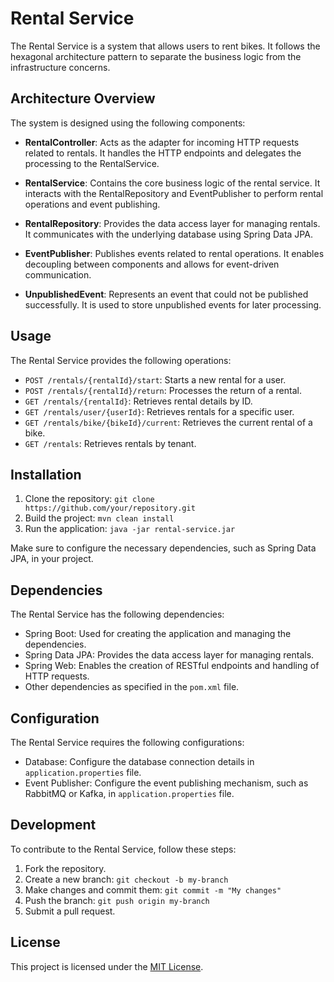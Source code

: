 # Rental Service

The Rental Service is a system that allows users to rent bikes. It follows the hexagonal architecture pattern to separate the business logic from the infrastructure concerns.

## Architecture Overview

The system is designed using the following components:

- **RentalController**: Acts as the adapter for incoming HTTP requests related to rentals. It handles the HTTP endpoints and delegates the processing to the RentalService.

- **RentalService**: Contains the core business logic of the rental service. It interacts with the RentalRepository and EventPublisher to perform rental operations and event publishing.

- **RentalRepository**: Provides the data access layer for managing rentals. It communicates with the underlying database using Spring Data JPA.

- **EventPublisher**: Publishes events related to rental operations. It enables decoupling between components and allows for event-driven communication.

- **UnpublishedEvent**: Represents an event that could not be published successfully. It is used to store unpublished events for later processing.

## Usage

The Rental Service provides the following operations:

- `POST /rentals/{rentalId}/start`: Starts a new rental for a user.
- `POST /rentals/{rentalId}/return`: Processes the return of a rental.
- `GET /rentals/{rentalId}`: Retrieves rental details by ID.
- `GET /rentals/user/{userId}`: Retrieves rentals for a specific user.
- `GET /rentals/bike/{bikeId}/current`: Retrieves the current rental of a bike.
- `GET /rentals`: Retrieves rentals by tenant.

## Installation

1. Clone the repository: `git clone https://github.com/your/repository.git`
2. Build the project: `mvn clean install`
3. Run the application: `java -jar rental-service.jar`

Make sure to configure the necessary dependencies, such as Spring Data JPA, in your project.

## Dependencies

The Rental Service has the following dependencies:

- Spring Boot: Used for creating the application and managing the dependencies.
- Spring Data JPA: Provides the data access layer for managing rentals.
- Spring Web: Enables the creation of RESTful endpoints and handling of HTTP requests.
- Other dependencies as specified in the `pom.xml` file.

## Configuration

The Rental Service requires the following configurations:

- Database: Configure the database connection details in `application.properties` file.
- Event Publisher: Configure the event publishing mechanism, such as RabbitMQ or Kafka, in `application.properties` file.

## Development

To contribute to the Rental Service, follow these steps:

1. Fork the repository.
2. Create a new branch: `git checkout -b my-branch`
3. Make changes and commit them: `git commit -m "My changes"`
4. Push the branch: `git push origin my-branch`
5. Submit a pull request.

## License

This project is licensed under the [MIT License](LICENSE).

